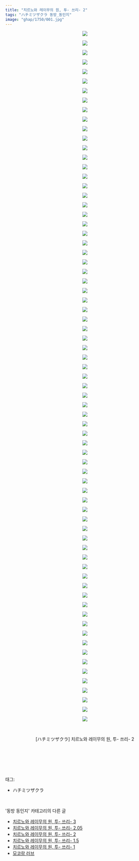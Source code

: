 ```yaml
---
title: "치르노와 레이무의 원, 투- 쓰리- 2"
tags: "ハチミツザクラ 동방_동인지"
image: "ghap/1750/001.jpg"
---
```

<div class="article">
<p style="text-align: center; clear: none; float: none;"><img src="{{ site.nasurl }}/ghap/1750/001.jpg"/></p>
<p style="text-align: center; clear: none; float: none;"><img src="{{ site.nasurl }}/ghap/1750/002.jpg"/></p>
<p style="text-align: center; clear: none; float: none;"><img src="{{ site.nasurl }}/ghap/1750/003.jpg"/></p>
<p style="text-align: center; clear: none; float: none;"><img src="{{ site.nasurl }}/ghap/1750/004.jpg"/></p>
<p style="text-align: center; clear: none; float: none;"><img src="{{ site.nasurl }}/ghap/1750/005.jpg"/></p>
<p style="text-align: center; clear: none; float: none;"><img src="{{ site.nasurl }}/ghap/1750/006.jpg"/></p>
<p style="text-align: center; clear: none; float: none;"><img src="{{ site.nasurl }}/ghap/1750/007.jpg"/></p>
<p style="text-align: center; clear: none; float: none;"><img src="{{ site.nasurl }}/ghap/1750/008.jpg"/></p>
<p style="text-align: center; clear: none; float: none;"><img src="{{ site.nasurl }}/ghap/1750/009.jpg"/></p>
<p style="text-align: center; clear: none; float: none;"><img src="{{ site.nasurl }}/ghap/1750/010.jpg"/></p>
<p style="text-align: center; clear: none; float: none;"><img src="{{ site.nasurl }}/ghap/1750/011.jpg"/></p>
<p style="text-align: center; clear: none; float: none;"><img src="{{ site.nasurl }}/ghap/1750/012.jpg"/></p>
<p style="text-align: center; clear: none; float: none;"><img src="{{ site.nasurl }}/ghap/1750/013.jpg"/></p>
<p style="text-align: center; clear: none; float: none;"><img src="{{ site.nasurl }}/ghap/1750/014.jpg"/></p>
<p style="text-align: center; clear: none; float: none;"><img src="{{ site.nasurl }}/ghap/1750/015.jpg"/></p>
<p style="text-align: center; clear: none; float: none;"><img src="{{ site.nasurl }}/ghap/1750/016.jpg"/></p>
<p style="text-align: center; clear: none; float: none;"><img src="{{ site.nasurl }}/ghap/1750/017.jpg"/></p>
<p style="text-align: center; clear: none; float: none;"><img src="{{ site.nasurl }}/ghap/1750/018.jpg"/></p>
<p style="text-align: center; clear: none; float: none;"><img src="{{ site.nasurl }}/ghap/1750/019.jpg"/></p>
<p style="text-align: center; clear: none; float: none;"><img src="{{ site.nasurl }}/ghap/1750/020.jpg"/></p>
<p style="text-align: center; clear: none; float: none;"><img src="{{ site.nasurl }}/ghap/1750/021.jpg"/></p>
<p style="text-align: center; clear: none; float: none;"><img src="{{ site.nasurl }}/ghap/1750/022.jpg"/></p>
<p style="text-align: center; clear: none; float: none;"><img src="{{ site.nasurl }}/ghap/1750/023.jpg"/></p>
<p style="text-align: center; clear: none; float: none;"><img src="{{ site.nasurl }}/ghap/1750/024.jpg"/></p>
<p style="text-align: center; clear: none; float: none;"><img src="{{ site.nasurl }}/ghap/1750/025.jpg"/></p>
<p style="text-align: center; clear: none; float: none;"><img src="{{ site.nasurl }}/ghap/1750/026.jpg"/></p>
<p style="text-align: center; clear: none; float: none;"><img src="{{ site.nasurl }}/ghap/1750/027.jpg"/></p>
<p style="text-align: center; clear: none; float: none;"><img src="{{ site.nasurl }}/ghap/1750/028.jpg"/></p>
<p style="text-align: center; clear: none; float: none;"><img src="{{ site.nasurl }}/ghap/1750/029.jpg"/></p>
<p style="text-align: center; clear: none; float: none;"><img src="{{ site.nasurl }}/ghap/1750/030.jpg"/></p>
<p style="text-align: center; clear: none; float: none;"><img src="{{ site.nasurl }}/ghap/1750/031.jpg"/></p>
<p style="text-align: center; clear: none; float: none;"><img src="{{ site.nasurl }}/ghap/1750/032.jpg"/></p>
<p style="text-align: center; clear: none; float: none;"><img src="{{ site.nasurl }}/ghap/1750/033.jpg"/></p>
<p style="text-align: center; clear: none; float: none;"><img src="{{ site.nasurl }}/ghap/1750/034.jpg"/></p>
<p style="text-align: center; clear: none; float: none;"><img src="{{ site.nasurl }}/ghap/1750/035.jpg"/></p>
<p style="text-align: center; clear: none; float: none;"><img src="{{ site.nasurl }}/ghap/1750/036.jpg"/></p>
<p style="text-align: center; clear: none; float: none;"><img src="{{ site.nasurl }}/ghap/1750/037.jpg"/></p>
<p style="text-align: center; clear: none; float: none;"><img src="{{ site.nasurl }}/ghap/1750/038.jpg"/></p>
<p style="text-align: center; clear: none; float: none;"><img src="{{ site.nasurl }}/ghap/1750/039.jpg"/></p>
<p style="text-align: center; clear: none; float: none;"><img src="{{ site.nasurl }}/ghap/1750/040.jpg"/></p>
<p style="text-align: center; clear: none; float: none;"><img src="{{ site.nasurl }}/ghap/1750/041.jpg"/></p>
<p style="text-align: center; clear: none; float: none;"><img src="{{ site.nasurl }}/ghap/1750/042.jpg"/></p>
<p style="text-align: center; clear: none; float: none;"><img src="{{ site.nasurl }}/ghap/1750/043.jpg"/></p>
<p style="text-align: center; clear: none; float: none;"><img src="{{ site.nasurl }}/ghap/1750/044.jpg"/></p>
<p style="text-align: center; clear: none; float: none;"><img src="{{ site.nasurl }}/ghap/1750/045.jpg"/></p>
<p style="text-align: center; clear: none; float: none;"><img src="{{ site.nasurl }}/ghap/1750/046.jpg"/></p>
<p style="text-align: center; clear: none; float: none;"><img src="{{ site.nasurl }}/ghap/1750/047.jpg"/></p>
<p style="text-align: center; clear: none; float: none;"><img src="{{ site.nasurl }}/ghap/1750/048.jpg"/></p>
<p style="text-align: center; clear: none; float: none;"><img src="{{ site.nasurl }}/ghap/1750/049.jpg"/></p>
<p style="text-align: center; clear: none; float: none;"><img src="{{ site.nasurl }}/ghap/1750/050.jpg"/></p>
<p style="text-align: center; clear: none; float: none;"><img src="{{ site.nasurl }}/ghap/1750/051.jpg"/></p>
<p style="text-align: center; clear: none; float: none;"><img src="{{ site.nasurl }}/ghap/1750/052.jpg"/></p>
<p style="text-align: center; clear: none; float: none;"><img src="{{ site.nasurl }}/ghap/1750/053.jpg"/></p>
<p style="text-align: center; clear: none; float: none;"><img src="{{ site.nasurl }}/ghap/1750/054.jpg"/></p>
<p style="text-align: center; clear: none; float: none;"><img src="{{ site.nasurl }}/ghap/1750/055.jpg"/></p>
<p style="text-align: center; clear: none; float: none;"><img src="{{ site.nasurl }}/ghap/1750/056.jpg"/></p>
<p style="text-align: center; clear: none; float: none;"><img src="{{ site.nasurl }}/ghap/1750/057.jpg"/></p>
<p style="text-align: center; clear: none; float: none;"><img src="{{ site.nasurl }}/ghap/1750/058.jpg"/></p>
<p style="text-align: center; clear: none; float: none;"><img src="{{ site.nasurl }}/ghap/1750/059.jpg"/></p>
<p style="text-align: center; clear: none; float: none;"><img src="{{ site.nasurl }}/ghap/1750/060.jpg"/></p>
<p style="text-align: center; clear: none; float: none;"><img src="{{ site.nasurl }}/ghap/1750/061.jpg"/></p>
<p style="text-align: center; clear: none; float: none;"><img src="{{ site.nasurl }}/ghap/1750/062.jpg"/></p>
<p style="text-align: center; clear: none; float: none;"><img src="{{ site.nasurl }}/ghap/1750/063.jpg"/></p>
<p style="text-align: center; clear: none; float: none;"><img src="{{ site.nasurl }}/ghap/1750/064.jpg"/></p>
<p style="text-align: center; clear: none; float: none;"><img src="{{ site.nasurl }}/ghap/1750/065.jpg"/></p>
<p style="text-align: center; clear: none; float: none;"><img src="{{ site.nasurl }}/ghap/1750/066.jpg"/></p>
<p style="text-align: center; clear: none; float: none;"><img src="{{ site.nasurl }}/ghap/1750/067.jpg"/></p>
<p style="text-align: center; clear: none; float: none;"><img src="{{ site.nasurl }}/ghap/1750/068.jpg"/></p>
<p style="text-align: center; clear: none; float: none;"><img src="{{ site.nasurl }}/ghap/1750/069.jpg"/></p>
<p style="text-align: center; clear: none; float: none;"><img src="{{ site.nasurl }}/ghap/1750/070.jpg"/></p>
<p style="text-align: center; clear: none; float: none;"><img src="{{ site.nasurl }}/ghap/1750/071.jpg"/></p>
<p style="text-align: center; clear: none; float: none;"><img src="{{ site.nasurl }}/ghap/1750/072.jpg"/></p>
<p style="text-align: center; clear: none; float: none;"><img src="{{ site.nasurl }}/ghap/1750/073.jpg"/></p>
<p style="text-align: center; clear: none; float: none;"><br/></p>
<p style="text-align: center; clear: none; float: none;">[ハチミツザクラ] 치르노와 레이무의 원, 투- 쓰리- 2</p>
<p style="text-align: center; clear: none; float: none;"><br/></p>
<p><br/></p>
</div><br/>
<div class="tagTrail">
<p>태그: </p>
<ul>
<li>ハチミツザクラ</li>
</ul>
</div><br/>
<div class="another">
<p>'동방 동인지' 카테고리의 다른 글</p>
<ul>
<li><a href="/2016-08-21-ghap_1752">치르노와 레이무의 원, 투- 쓰리- 3</a></li>
<li><a href="/2016-08-21-ghap_1751">치르노와 레이무의 원, 투- 쓰리- 2.05</a></li>
<li><a href="/2016-08-21-ghap_1750">치르노와 레이무의 원, 투- 쓰리- 2</a></li>
<li><a href="/2016-08-21-ghap_1749">치르노와 레이무의 원, 투- 쓰리- 1.5</a></li>
<li><a href="/2016-08-21-ghap_1748">치르노와 레이무의 원, 투- 쓰리- 1</a></li>
<li><a href="/2016-08-21-ghap_1746">모코랑 러브</a></li>
</ul>
</div><br/>
<div class="cb_module cb_fluid">
<div class="cb_wrt cb_profile">
</div><!-- commentList close -->
</div><br/>
